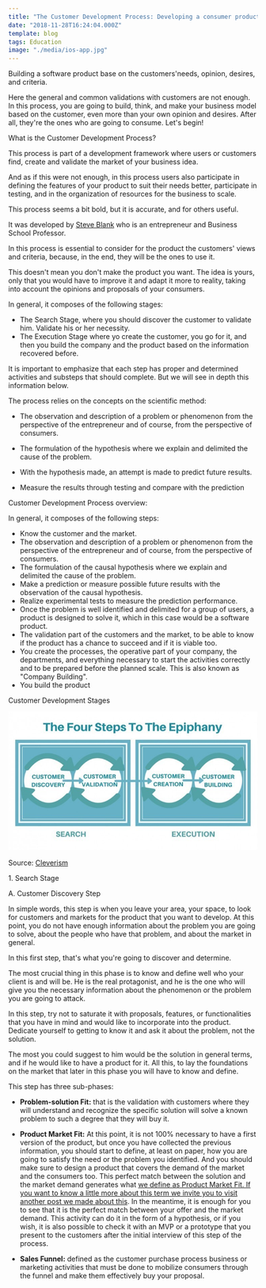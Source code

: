 ```yaml
---
title: "The Customer Development Process: Developing a consumer product for consumers"
date: "2018-11-28T16:24:04.000Z"
template: blog
tags: Education
image: "./media/ios-app.jpg"
---
```


Building a software product base on the customers'needs, opinion, desires, and criteria.

<youtube-video id="xr2zFXblSRM"></youtube-video>

Here the general and common validations with customers are not enough. In this process, you are going to build, think, and make your business model based on the customer, even more than your own opinion and desires. After all, they're the ones who are going to consume. Let's begin!

<title-2>What is the Customer Development Process?</title-2>


This process is part of a development framework where users or customers find, create and validate the market of your business idea. 

And as if this were not enough, in this process users also participate in defining the features of your product to suit their needs better, participate in testing, and in the organization of resources for the business to scale. 

This process seems a bit bold, but it is accurate, and for others useful. 

It was developed by [Steve Blank](https://steveblank.com/) who is an entrepreneur and Business School Professor. 

In this process is essential to consider for the product the customers' views and criteria, because, in the end, they will be the ones to use it. 

This doesn't mean you don't make the product you want. The idea is yours, only that you would have to improve it and adapt it more to reality, taking into account the opinions and proposals of your consumers. 

In general, it composes of the following stages:

* The Search Stage, where you should discover the customer to validate him. Validate his or her necessity. 
* The Execution Stage where yo create the customer, you go for it, and then you build the company and the product based on the information recovered before.

It is important to emphasize that each step has proper and determined activities and substeps that should complete. But we will see in depth this information below. 


The process relies on the concepts on the scientific method:

- The observation and description of a problem or phenomenon from the perspective of the entrepreneur and of course, from the perspective of consumers. 

- The formulation of the hypothesis where we explain and delimited the cause of the problem.

- With the hypothesis made, an attempt is made to predict future results.

- Measure the results through testing and compare with the prediction

<title-2>Customer Development Process overview:</title-2>

In general, it composes of the following steps:

* Know the customer and the market.
* The observation and description of a problem or phenomenon from the perspective of the entrepreneur and of course, from the perspective of consumers. 
* The formulation of the causal hypothesis where we explain and delimited the cause of the problem.
* Make a prediction or measure possible future results with the observation of the causal hypothesis. 
* Realize experimental tests to measure the prediction performance.
* Once the problem is well identified and delimited for a group of users, a product is designed to solve it, which in this case would be a software product.
* The validation part of the customers and the market, to be able to know if the product has a chance to succeed and if it is viable too.
* You create the processes, the operative part of your company, the departments, and everything necessary to start the activities correctly and to be prepared before the planned scale. This is also known as "Company Building". 
* You build the product

<title-2>Customer Development Stages</title-2>

![customer-development](./media/customer-development-process.jpg)

Source: [Cleverism](https://www.cleverism.com/how-customer-development-model-work/)


<title-2>1. Search Stage</title-2>

<title-3>A. Customer Discovery Step</title-3>

In simple words, this step is when you leave your area, your space, to look for customers and markets for the product that you want to develop.  At this point, you do not have enough information about the problem you are going to solve, about the people who have that problem, and about the market in general. 

In this first step, that's what you're going to discover and determine. 

The most crucial thing in this phase is to know and define well who your client is and will be. He is the real protagonist, and he is the one who will give you the necessary information about the phenomenon or the problem you are going to attack. 

In this step, try not to saturate it with proposals, features, or functionalities that you have in mind and would like to incorporate into the product. Dedicate yourself to getting to know it and ask it about the problem, not the solution. 

The most you could suggest to him would be the solution in general terms, and if he would like to have a product for it. All this, to lay the foundations on the market that later in this phase you will have to know and define. 

This step has three sub-phases:

* **Problem-solution Fit:** that is the validation with customers where they will understand and recognize the specific solution will solve a known problem to such a degree that they will buy it.

* **Product Market Fit:** At this point, it is not 100% necessary to have a first version of the product, but once you have collected the previous information, you should start to define, at least on paper, how you are going to satisfy the need or the problem you identified. And you should make sure to design a product that covers the demand of the market and the consumers too. This perfect match between the solution and the market demand generates what [we define as Product Market Fit. If you want to know a little more about this term we invite you to visit another post we made about this](https://cobuildlab.com/blog/achieving-product-market-fit-in-your-software-product/). In the meantime, it is enough for you to see that it is the perfect match between your offer and the market demand. This activity can do it in the form of a hypothesis, or if you wish, it is also possible to check it with an MVP or a prototype that you present to the customers after the initial interview of this step of the process. 

* **Sales Funnel:** defined as the customer purchase process business or marketing activities that must be done to mobilize consumers through the funnel and make them effectively buy your proposal.









